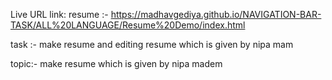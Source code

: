 
 Live URL link:
    resume :- https://madhavgediya.github.io/NAVIGATION-BAR-TASK/ALL%20LANGUAGE/Resume%20Demo/index.html


task :- make resume and editing resume which is given by nipa mam

topic:-
    make resume which is given by nipa madem











